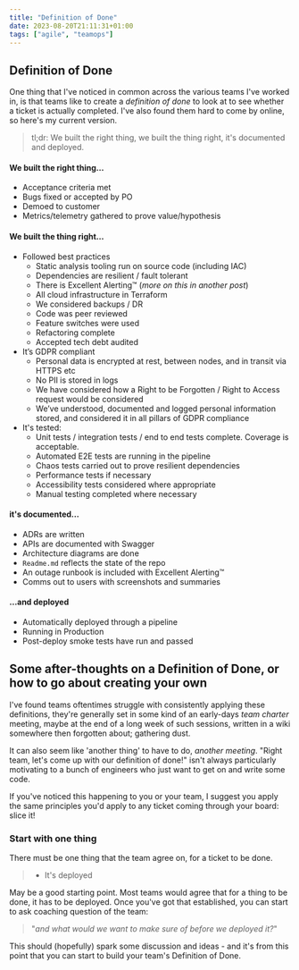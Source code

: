 ```yaml
---
title: "Definition of Done"
date: 2023-08-20T21:11:31+01:00
tags: ["agile", "teamops"]
---
```


## Definition of Done

One thing that I've noticed in common across the various teams I've worked in, is that teams like to create a *definition of done* to look at to see whether a ticket is actually completed. I've also found them hard to come by online, so here's my current version.

> tl;dr: We built the right thing, we built the thing right, it's documented and deployed.

#### We built the right thing…

- Acceptance criteria met
- Bugs fixed or accepted by PO
- Demoed to customer
- Metrics/telemetry gathered to prove value/hypothesis

#### We built the thing right…
- Followed best practices
   - Static analysis tooling run on source code (including IAC)
   - Dependencies are resilient / fault tolerant
   - There is Excellent Alerting™ (*more on this in another post*)
   - All cloud infrastructure in Terraform
   - We considered backups / DR
   - Code was peer reviewed
   - Feature switches were used
   - Refactoring complete
   - Accepted tech debt audited
- It’s GDPR compliant
   - Personal data is encrypted at rest, between nodes, and in transit via HTTPS etc
   - No PII is stored in logs
   - We have considered how a Right to be Forgotten / Right to Access request would be considered
   - We’ve understood, documented and logged personal information stored, and considered it in all pillars of GDPR compliance
- It's tested:
   - Unit tests / integration tests / end to end tests complete. Coverage is acceptable.
   - Automated E2E tests are running in the pipeline
   - Chaos tests carried out to prove resilient dependencies
   - Performance tests if necessary
   - Accessibility tests considered where appropriate
   - Manual testing completed where necessary

#### it's documented…
- ADRs are written
- APIs are documented with Swagger
- Architecture diagrams are done
- `Readme.md` reflects the state of the repo
- An outage runbook is included with Excellent Alerting™
- Comms out to users with screenshots and summaries

#### …and deployed
- Automatically deployed through a pipeline
- Running in Production
- Post-deploy smoke tests have run and passed

## Some after-thoughts on a Definition of Done, or how to go about creating your own
I've found teams oftentimes struggle with consistently applying these definitions, they're generally set in some kind of an early-days *team charter* meeting, maybe at the end of a long week of such sessions, written in a wiki somewhere then forgotten about; gathering dust.

It can also seem like 'another thing' to have to do, *another meeting*. "Right team, let's come up with our definition of done!" isn't always particularly motivating to a bunch of engineers who just want to get on and write some code.


If you've noticed this happening to you or your team, I suggest you apply the same principles you'd apply to any ticket coming through your board: slice it! 

### Start with one thing
There must be one thing that the team agree on, for a ticket to be done.

> - It's deployed

May be a good starting point. Most teams would agree that for a thing to be done, it has to be deployed. Once you've got that established, you can start to ask coaching question of the team:

> "*and what would we want to make sure of before we deployed it?*"

This should (hopefully) spark some discussion and ideas - and it's from this point that you can start to build your team's Definition of Done.